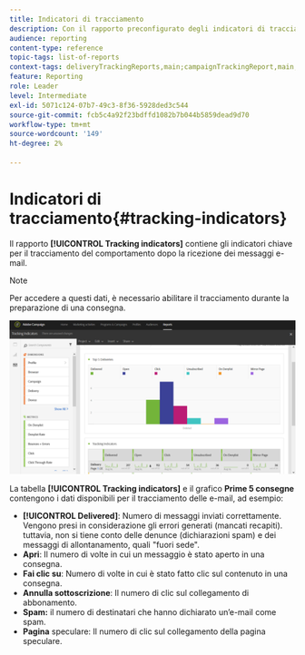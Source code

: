 ```yaml
---
title: Indicatori di tracciamento
description: Con il rapporto preconfigurato degli indicatori di tracciamento , scopri il comportamento dei clienti quando ricevono i messaggi e-mail.
audience: reporting
content-type: reference
topic-tags: list-of-reports
context-tags: deliveryTrackingReports,main;campaignTrackingReport,main;programTrackingReport,main
feature: Reporting
role: Leader
level: Intermediate
exl-id: 5071c124-07b7-49c3-8f36-5928ded3c544
source-git-commit: fcb5c4a92f23bdffd1082b7b044b5859dead9d70
workflow-type: tm+mt
source-wordcount: '149'
ht-degree: 2%

---
```


# Indicatori di tracciamento{#tracking-indicators}

Il rapporto **[!UICONTROL Tracking indicators]** contiene gli indicatori chiave per il tracciamento del comportamento dopo la ricezione dei messaggi e-mail.

>[!NOTE]
>
>Per accedere a questi dati, è necessario abilitare il tracciamento durante la preparazione di una consegna.

![](assets/delivery_reports_2.png)

La tabella **[!UICONTROL Tracking indicators]** e il grafico **Prime 5 consegne** contengono i dati disponibili per il tracciamento delle e-mail, ad esempio:

* **[!UICONTROL Delivered]**: Numero di messaggi inviati correttamente. Vengono presi in considerazione gli errori generati (mancati recapiti). tuttavia, non si tiene conto delle denunce (dichiarazioni spam) e dei messaggi di allontanamento, quali &quot;fuori sede&quot;.
* **Apri**: Il numero di volte in cui un messaggio è stato aperto in una consegna.
* **Fai clic su**: Numero di volte in cui è stato fatto clic sul contenuto in una consegna.
* **Annulla sottoscrizione**: Il numero di clic sul collegamento di abbonamento.
* **Spam:** il numero di destinatari che hanno dichiarato un’e-mail come spam.
* **Pagina** speculare: Il numero di clic sul collegamento della pagina speculare.
